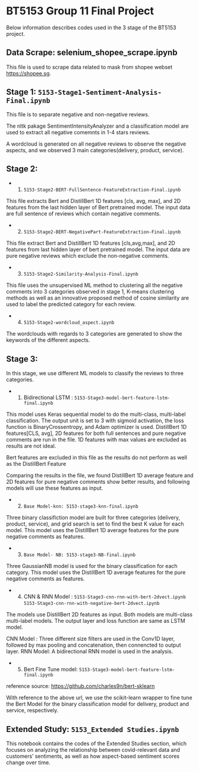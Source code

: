 # BT5153 Group 11 Final Project


Below information describes codes used in the 3 stage of the BT5153 project.

## Data Scrape: selenium_shopee_scrape.ipynb

This file is used to scrape data related to mask from shopee webset https://shopee.sg.


## Stage 1: `5153-Stage1-Sentiment-Analysis-Final.ipynb`

This file is to separate negative and non-negative reviews.

The nltk pakage SentimentIntensityAnalyzer and a classification model are used to extract all negative comemnts in 1-4 stars reviews.

A wordcloud is generated on all negative reviews to observe the negative aspects, and we observed 3 main categories(delivery, product, service).


## Stage 2:

* 1) `5153-Stage2-BERT-FullSentence-FeatureExtraction-Final.ipynb`  


This file extracts Bert and DistillBert 1D features [cls, avg, max], and 2D features from the last hidden layer of Bert pretrained model. 
The input data are full sentence of reviews which contain negative comments.

* 2) `5153-Stage2-BERT-NegativePart-FeatureExtraction-Final.ipynb`  


This file extract Bert and DistillBert 1D features [cls,avg,max], and 2D features from last hidden layer of bert pretrained model.
The input data are pure negative reviews which exclude the non-negative comments.

* 3) `5153-Stage2-Similarity-Analysis-Final.ipynb`   

This file uses the unsupervised ML method to clustering all the negative comments into 3 categories observed in stage 1,
K-means clustering methods as well as an innovative proposed method of cosine similarity are used to label the predicted category for each review.

* 4) `5153-Stage2-wordcloud_aspect.ipynb`  

The wordclouds with regards to 3 categories are generated to show the keywords of the different aspects.

## Stage 3: 

In this stage, we use different ML models to classify the reviews to three categories.

* 1) Bidirectional LSTM :   `5153-Stage3-model-bert-feature-lstm-final.ipynb`

This model uses Keras sequential model to do the multi-class, multi-label classification.
The output unit is set to 3 with sigmoid activation, the loss function is BinaryCrossentropy, and Adam optimizer is used.
DistillBert 1D features[CLS, avg], 2D features for both full sentences and pure negative comments are run in the file. 1D features with max values are excluded as results are not ideal.

Bert features are excluded in this file as the results do not perform as well as the DistillBert Feature

Comparing the results in the file, we found DistillBert 1D average feature and 2D features for pure negative comments show better results, and following models will use these features as input.

* 2) `Base Model-knn: 5153-stage3-knn-final.ipynb`

Three binary classifiction model are built for three categories (delivery, product, service), and grid search is set to find the best K value for each model.
This model uses the DistillBert 1D average features for the pure negative comments as features.

* 3) `Base Model- NB: 5153-stage3-NB-final.ipynb`

Three GaussianNB model is used for the binary classification for each category.
This model uses the DistillBert 1D average features for the pure negative comments as features.

* 4) CNN & RNN Model :  `5153-Stage3-cnn-rnn-with-bert-2dvect.ipynb`  
                      `5153-Stage3-cnn-rnn-with-negative-bert-2dvect.ipynb`

The models use DistillBert 2D features as input. Both models are multi-class multi-label models. The output layer and loss function are same as LSTM model.

CNN Model : Three different size filters are used in the Conv1D layer, followed by max pooling and concatenation, then connencted to output layer.
RNN Model: A bidirectional RNN model is used in the analysis. 

* 5) Bert Fine Tune model: `5153-Stage3-model-bert-feature-lstm-final.ipynb`

reference source: https://github.com/charles9n/bert-sklearn

With reference to the above url, we use the scikit-learn wrapper to fine tune the Bert Model for the binary classification model for delivery, product and service, respectively.

## Extended Study: `5153_Extended Studies.ipynb`

This notebook contains the codes of the Extended Studies section, which focuses on analyzing the relationship between covid-relevant data and customers’ sentiments, as well as how aspect-based sentiment scores change over time.
	

